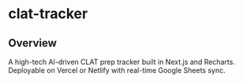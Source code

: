 # clat-tracker


## Overview
A high-tech AI-driven CLAT prep tracker built in Next.js and Recharts. Deployable on Vercel or Netlify with real-time Google Sheets sync.

